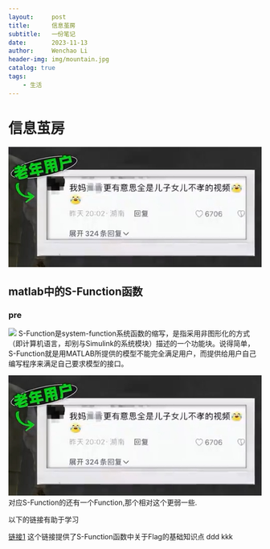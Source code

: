 ```yaml
---
layout:     post
title:      信息茧房
subtitle:   一份笔记
date:       2023-11-13
author:     Wenchao Li
header-img: img/mountain.jpg
catalog: true
tags:
    - 生活
---
```




# 信息茧房

![](./2023-11-13-信息茧房_img/1.png)


## matlab中的S-Function函数
### pre

![](2022-10-24-12-20-47.png)
S-Function是system-function系统函数的缩写，是指采用非图形化的方式（即计算机语言，却别与Simulink的系统模块）描述的一个功能块。说得简单，S-Function就是用MATLAB所提供的模型不能完全满足用户，而提供给用户自己编写程序来满足自己要求模型的接口。

![](./2023-11-13-信息茧房_img/1.png)
对应S-Function的还有一个Function,那个相对这个更弱一些.

以下的链接有助于学习

[链接1](https://blog.csdn.net/m0_50888394/article/details/116310136)
这个链接提供了S-Function函数中关于Flag的基础知识点
ddd
kkk